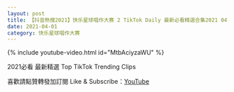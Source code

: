 ```yaml
---
layout: post
title: 【抖音熱搜2021】快乐星球唱作大赛 2 TikTok Daily 最新必看精選合集2021 04 01
date: 2021-04-01
category: 快乐星球唱作大赛
---
```


{% include youtube-video.html id="MtbAciyzaWU" %}

2021必看 最新精選 Top TikTok Trending Clips

喜歡請點贊轉發加訂閱 Like & Subscribe：[YouTube](https://www.youtube.com/channel/UCAoR7VcanIPd04uEq_GIylA/videos)

